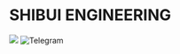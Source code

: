 # SHIBUI ENGINEERING
[![](https://dcbadge.vercel.app/api/server/xVM25nypkx)](https://discord.gg/xVM25nypkx)
![Telegram](https://img.shields.io/badge/Telegram-2CA5E0?style=for-the-badge&logo=telegram&logoColor=white)
